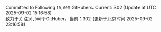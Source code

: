 Committed to Following `10,000` GitHubers. Current: <!-- FOLLOWING_COUNT -->302<!-- FOLLOWING_COUNT --> (Update at UTC <!-- LAST_UPDATED -->2025-09-02 15:16:58<!-- LAST_UPDATED -->)<br>
致力于关注`10,000`个GitHuber。当前：<!-- FOLLOWING_COUNT -->302<!-- FOLLOWING_COUNT --> (更新于北京时间 <!-- LAST_UPDATED_CST -->2025-09-02 23:16:58<!-- LAST_UPDATED_CST -->)
